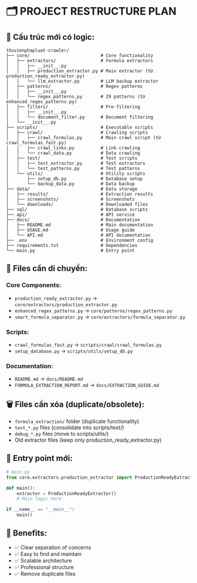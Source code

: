 # 🗂️ PROJECT RESTRUCTURE PLAN

## 📁 Cấu trúc mới có logic:

```
thuvienphapluat-crawler/
├── core/                           # Core functionality
│   ├── extractors/                 # Formula extractors
│   │   ├── __init__.py
│   │   ├── production_extractor.py # Main extractor (từ production_ready_extractor.py)
│   │   └── llm_extractor.py        # LLM backup extractor
│   ├── patterns/                   # Regex patterns
│   │   ├── __init__.py
│   │   └── regex_patterns.py       # 29 patterns (từ enhanced_regex_patterns.py)
│   ├── filters/                    # Pre-filtering
│   │   ├── __init__.py
│   │   └── document_filter.py      # Document filtering
│   └── __init__.py
├── scripts/                        # Executable scripts
│   ├── crawl/                      # Crawling scripts
│   │   ├── crawl_formulas.py       # Main crawl script (từ crawl_formulas_fast.py)
│   │   ├── crawl_links.py          # Link crawling
│   │   └── crawl_data.py           # Data crawling
│   ├── test/                       # Test scripts
│   │   ├── test_extractor.py       # Test extractors
│   │   └── test_patterns.py        # Test patterns
│   └── utils/                      # Utility scripts
│       ├── setup_db.py             # Database setup
│       └── backup_data.py          # Data backup
├── data/                           # Data storage
│   ├── results/                    # Extraction results
│   ├── screenshots/                # Screenshots
│   └── downloads/                  # Downloaded files
├── sql/                            # Database scripts
├── api/                            # API service
├── docs/                           # Documentation
│   ├── README.md                   # Main documentation
│   ├── USAGE.md                    # Usage guide
│   └── API.md                      # API documentation
├── .env                            # Environment config
├── requirements.txt                # Dependencies
└── main.py                         # Entry point
```

## 🎯 Files cần di chuyển:

### Core Components:
- `production_ready_extractor.py` → `core/extractors/production_extractor.py`
- `enhanced_regex_patterns.py` → `core/patterns/regex_patterns.py`
- `smart_formula_separator.py` → `core/extractors/formula_separator.py`

### Scripts:
- `crawl_formulas_fast.py` → `scripts/crawl/crawl_formulas.py`
- `setup_database.py` → `scripts/utils/setup_db.py`

### Documentation:
- `README.md` → `docs/README.md`
- `FORMULA_EXTRACTION_REPORT.md` → `docs/EXTRACTION_GUIDE.md`

## 🗑️ Files cần xóa (duplicate/obsolete):
- `formula_extraction/` folder (duplicate functionality)
- `test_*.py` files (consolidate into scripts/test/)
- `debug_*.py` files (move to scripts/utils/)
- Old extractor files (keep only production_ready_extractor.py)

## 📝 Entry point mới:

```python
# main.py
from core.extractors.production_extractor import ProductionReadyExtractor

def main():
    extractor = ProductionReadyExtractor()
    # Main logic here

if __name__ == "__main__":
    main()
```

## 🚀 Benefits:
- ✅ Clear separation of concerns
- ✅ Easy to find and maintain
- ✅ Scalable architecture
- ✅ Professional structure
- ✅ Remove duplicate files